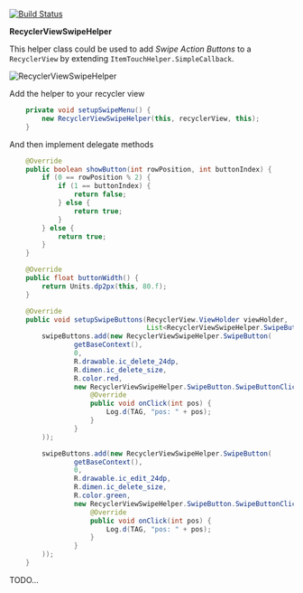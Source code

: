 [![Build Status](https://travis-ci.org/shadowsheep1/RecyclerViewSwipeHelper.svg?branch=master)](https://travis-ci.org/shadowsheep1/RecyclerViewSwipeHelper)

**RecyclerViewSwipeHelper**

This helper class could be used to add *Swipe Action Buttons* to a `RecyclerView` by extending `ItemTouchHelper.SimpleCallback`.

![RecyclerViewSwipeHelper](https://www.shadowsheep.it/recyclerviewswipehelper_.gif)

Add the helper to your recycler view

```java
    private void setupSwipeMenu() {
        new RecyclerViewSwipeHelper(this, recyclerView, this);
    }
```

And then implement delegate methods

```java
    @Override
    public boolean showButton(int rowPosition, int buttonIndex) {
        if (0 == rowPosition % 2) {
            if (1 == buttonIndex) {
                return false;
            } else {
                return true;
            }
        } else {
            return true;
        }
    }

    @Override
    public float buttonWidth() {
        return Units.dp2px(this, 80.f);
    }

    @Override
    public void setupSwipeButtons(RecyclerView.ViewHolder viewHolder,
                                  List<RecyclerViewSwipeHelper.SwipeButton> swipeButtons) {
        swipeButtons.add(new RecyclerViewSwipeHelper.SwipeButton(
                getBaseContext(),
                0,
                R.drawable.ic_delete_24dp,
                R.dimen.ic_delete_size,
                R.color.red,
                new RecyclerViewSwipeHelper.SwipeButton.SwipeButtonClickListener() {
                    @Override
                    public void onClick(int pos) {
                        Log.d(TAG, "pos: " + pos);
                    }
                }
        ));

        swipeButtons.add(new RecyclerViewSwipeHelper.SwipeButton(
                getBaseContext(),
                0,
                R.drawable.ic_edit_24dp,
                R.dimen.ic_delete_size,
                R.color.green,
                new RecyclerViewSwipeHelper.SwipeButton.SwipeButtonClickListener() {
                    @Override
                    public void onClick(int pos) {
                        Log.d(TAG, "pos: " + pos);
                    }
                }
        ));
    }
```

TODO...
